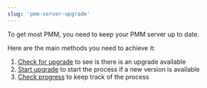 ```yaml
---
slug: 'pmm-server-upgrade'
---
```


To get most PMM, you need to keep your PMM server up to date.

Here are the main methods you need to achieve it:

1. [Check for upgrade](ref:checkupdates-1) to see is there is an upgrade available
2. [Start upgrade](ref:startupdate-1) to start the process if a new version is available
3. [Check progress](ref:checkupdates-1) to keep track of the process
